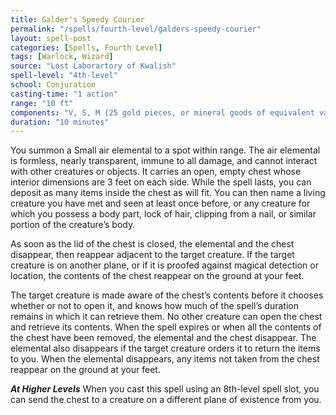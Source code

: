 ```yaml
---
title: Galder's Speedy Courier
permalink: "/spells/fourth-level/galders-speedy-courier"
layout: spell-post
categories: [Spells, Fourth Level]
tags: [Warlock, Wizard]
source: "Lost Laborartory of Kwalish"
spell-level: "4th-level"
school: Conjuration
casting-time: "1 action"
range: "10 ft"
components: "V, S, M (25 gold pieces, or mineral goods of equivalent value, which the spell consumes)"
duration: "10 minutes"
---
```


You summon a Small air elemental to a spot within range. The air elemental is formless, nearly transparent, immune to all damage, and cannot interact with other creatures or objects. It carries an open, empty chest whose interior dimensions are 3 feet on each side. While the spell lasts, you can deposit as many items inside the chest as will fit. You can then name a living creature you have met and seen at least once before, or any creature for which you possess a body part, lock of hair, clipping from a nail, or similar portion of the creature’s body.

As soon as the lid of the chest is closed, the elemental and the chest disappear, then reappear adjacent to the target creature. If the target creature is on another plane, or if it is proofed against magical detection or location, the contents of the chest reappear on the ground at your feet.

The target creature is made aware of the chest’s contents before it chooses whether or not to open it, and knows how much of the spell’s duration remains in which it can retrieve them. No other creature can open the chest and retrieve its contents. When the spell expires or when all the contents of the chest have been removed, the elemental and the chest disappear. The elemental also disappears if the target creature orders it to return the items to you. When the elemental disappears, any items not taken from the chest reappear on the ground at your feet.

***At Higher Levels***
When you cast this spell using an 8th-level spell slot, you can send the chest to a creature on a different plane of existence from you.
